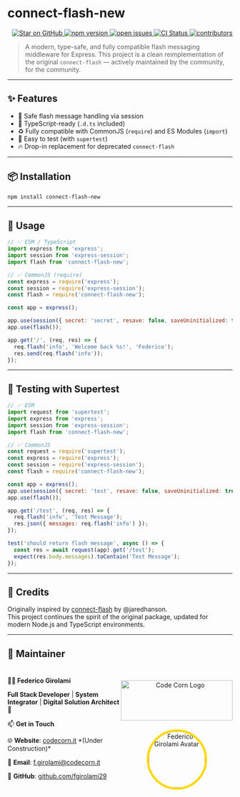 # connect-flash-new

<p align="right">
  <a href="https://github.com/fgirolami29/connect-flash-new/stargazers">
    <img src="https://img.shields.io/github/stars/fgirolami29/connect-flash-new?style=social" alt="Star on GitHub">
  </a>
  <a href="https://www.npmjs.com/package/connect-flash-new">
    <img src="https://img.shields.io/npm/v/connect-flash-new.svg" alt="npm version">
  </a>
  <a href="https://github.com/fgirolami29/connect-flash-new/issues">
    <img src="https://img.shields.io/github/issues/fgirolami29/connect-flash-new.svg" alt="open issues">
  </a>
  <a href="https://github.com/fgirolami29/connect-flash-new/actions">
    <img src="https://github.com/fgirolami29/connect-flash-new/actions/workflows/test.yml/badge.svg" alt="CI Status">
  </a>
  <a href="https://github.com/fgirolami29/connect-flash-new/graphs/contributors">
    <img src="https://img.shields.io/github/contributors/fgirolami29/connect-flash-new.svg" alt="contributors">
  </a>
</p>

> A modern, type-safe, and fully compatible flash messaging middleware for Express.
> This project is a clean reimplementation of the original `connect-flash` — actively maintained by the community, for the community.

---

## ✨ Features

- 🔐 Safe flash message handling via session
- 🧠 TypeScript-ready (`.d.ts` included)
- ♻️ Fully compatible with CommonJS (`require`) and ES Modules (`import`)
- 🧪 Easy to test (with `supertest`)
- 🔥 Drop-in replacement for deprecated `connect-flash`

---

## 📦 Installation

```bash
npm install connect-flash-new
```

---

## 🚀 Usage

```js
// ✅ ESM / TypeScript
import express from 'express';
import session from 'express-session';
import flash from 'connect-flash-new';

// ✅ CommonJS (require)
const express = require('express');
const session = require('express-session');
const flash = require('connect-flash-new');

const app = express();

app.use(session({ secret: 'secret', resave: false, saveUninitialized: true }));
app.use(flash());

app.get('/', (req, res) => {
  req.flash('info', 'Welcome back %s!', 'Federico');
  res.send(req.flash('info'));
});
```

---

## 🧪 Testing with Supertest

```js
// ✅ ESM
import request from 'supertest';
import express from 'express';
import session from 'express-session';
import flash from 'connect-flash-new';

// ✅ CommonJS
const request = require('supertest');
const express = require('express');
const session = require('express-session');
const flash = require('connect-flash-new');

const app = express();
app.use(session({ secret: 'test', resave: false, saveUninitialized: true }));
app.use(flash());

app.get('/test', (req, res) => {
  req.flash('info', 'Test Message');
  res.json({ messages: req.flash('info') });
});

test('should return flash message', async () => {
  const res = await request(app).get('/test');
  expect(res.body.messages).toContain('Test Message');
});
```

---

## 🙏 Credits

Originally inspired by [connect-flash](https://github.com/jaredhanson/connect-flash) by @jaredhanson.  
This project continues the spirit of the original package, updated for modern Node.js and TypeScript environments.

---

## 👤 Maintainer

<div style="display: flex; justify-content: space-between; align-items: center;"> 
  <div> 
    <p><strong>👨‍💻 Federico Girolami</strong></p> 
    <p><strong>Full Stack Developer</strong> | <strong>System Integrator</strong> | <strong>Digital Solution Architect</strong> 🚀</p> 
    <p>📫 <strong>Get in Touch</strong></p> 
    <p>🌐 <strong>Website</strong>: <a href="https://codecorn.it">codecorn.it</a> *(Under Construction)*</p> 
    <p>📧 <strong>Email</strong>: <a href="mailto:f.girolami@codecorn.it">f.girolami@codecorn.it</a></p> 
    <p>🐙 <strong>GitHub</strong>: <a href="https://github.com/fgirolami29">github.com/fgirolami29</a></p> 
  </div> 
  <div style="text-align: center;">
    <a href="https://www.codecorn.it"> 
      <img src="https://codecorn.it/wp-content/uploads/2025/05/CODECORN-trasp-qhite.png" alt="Code Corn Logo"  width="250px" height="90px" style="margin-top:30px;margin-bottom:20px;"/>
    </a> 
    <a href="https://github.com/fgirolami29"> 
      <img src="https://avatars.githubusercontent.com/u/68548715?s=200&v=4" alt="Federico Girolami Avatar" style="border-radius: 50%; width: 125px; height: 125px;border: 5px solid gold" /> 
    </a> 
  </div> 
</div>